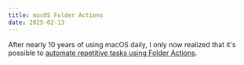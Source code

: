 ```yaml
---
title: macOS Folder Actions
date: 2025-02-13
---
```


After nearly 10 years of using macOS daily, I only now realized that it's possible to [automate repetitive tasks using Folder Actions][folder-actions].

[folder-actions]: https://interfacecraft.online/posts/blog/2025/how-i-automated-my-computer-life-with-macos-folder-actions/
